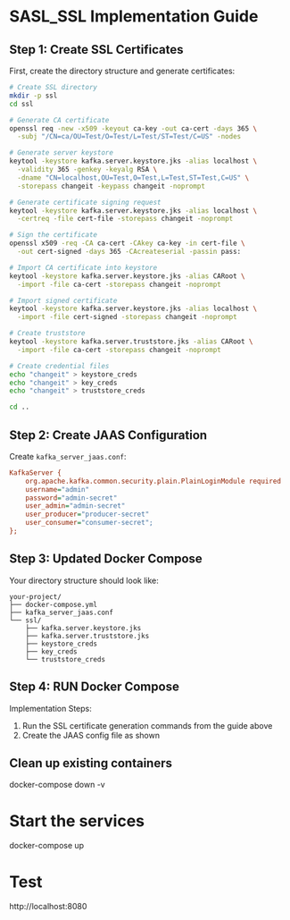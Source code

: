 # SASL_SSL Implementation Guide

## Step 1: Create SSL Certificates

First, create the directory structure and generate certificates:

```bash
# Create SSL directory
mkdir -p ssl
cd ssl

# Generate CA certificate
openssl req -new -x509 -keyout ca-key -out ca-cert -days 365 \
  -subj "/CN=ca/OU=Test/O=Test/L=Test/ST=Test/C=US" -nodes

# Generate server keystore
keytool -keystore kafka.server.keystore.jks -alias localhost \
  -validity 365 -genkey -keyalg RSA \
  -dname "CN=localhost,OU=Test,O=Test,L=Test,ST=Test,C=US" \
  -storepass changeit -keypass changeit -noprompt

# Generate certificate signing request
keytool -keystore kafka.server.keystore.jks -alias localhost \
  -certreq -file cert-file -storepass changeit -noprompt

# Sign the certificate
openssl x509 -req -CA ca-cert -CAkey ca-key -in cert-file \
  -out cert-signed -days 365 -CAcreateserial -passin pass:

# Import CA certificate into keystore
keytool -keystore kafka.server.keystore.jks -alias CARoot \
  -import -file ca-cert -storepass changeit -noprompt

# Import signed certificate
keytool -keystore kafka.server.keystore.jks -alias localhost \
  -import -file cert-signed -storepass changeit -noprompt

# Create truststore
keytool -keystore kafka.server.truststore.jks -alias CARoot \
  -import -file ca-cert -storepass changeit -noprompt

# Create credential files
echo "changeit" > keystore_creds
echo "changeit" > key_creds
echo "changeit" > truststore_creds

cd ..
```

## Step 2: Create JAAS Configuration

Create `kafka_server_jaas.conf`:

```ini
KafkaServer {
    org.apache.kafka.common.security.plain.PlainLoginModule required
    username="admin"
    password="admin-secret"
    user_admin="admin-secret"
    user_producer="producer-secret"
    user_consumer="consumer-secret";
};
```

## Step 3: Updated Docker Compose

Your directory structure should look like:
```
your-project/
├── docker-compose.yml
├── kafka_server_jaas.conf
└── ssl/
    ├── kafka.server.keystore.jks
    ├── kafka.server.truststore.jks
    ├── keystore_creds
    ├── key_creds
    └── truststore_creds
```

## Step 4: RUN Docker Compose

Implementation Steps:
1. Run the SSL certificate generation commands from the guide above
2. Create the JAAS config file as shown

## Clean up existing containers
docker-compose down -v

# Start the services
docker-compose up

# Test
http://localhost:8080